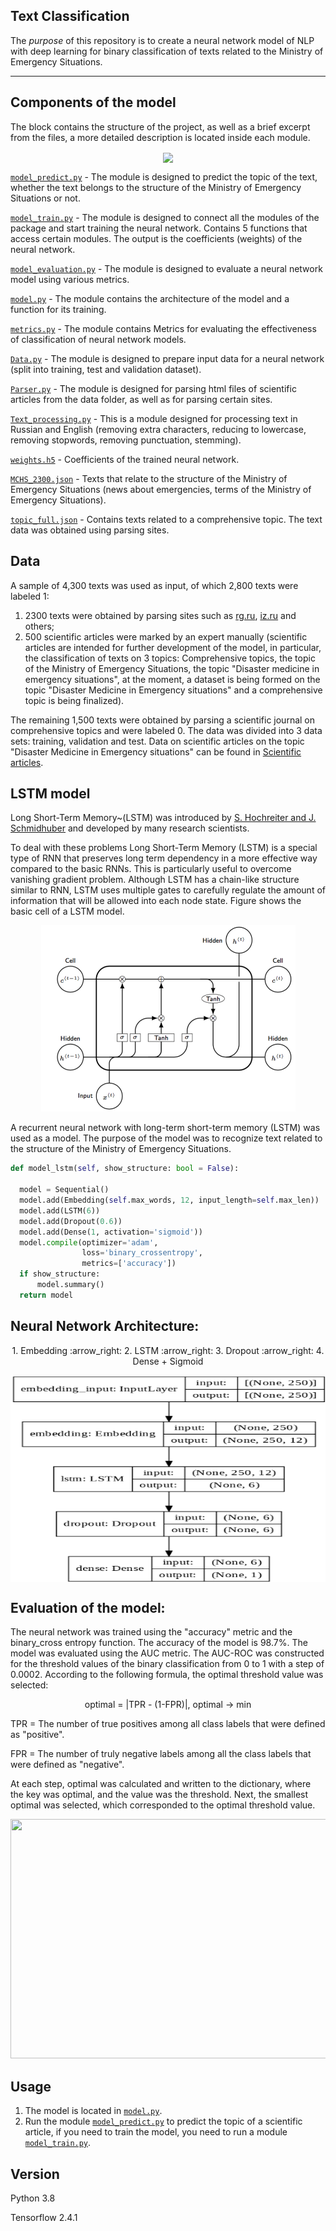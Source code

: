 ## Text Classification

   The *purpose* of this repository is to create a neural network model of NLP with deep learning for binary classification of texts related to the Ministry of Emergency Situations.
   
---

## Components of the model

The block contains the structure of the project, as well as a brief excerpt from the files, a more detailed description is located inside each module.


<html>
 <body>
  <p class="thumb" align="center">
   <img src="https://github.com/Non1ce/Image/blob/no_nice/LSTM/Description.png" align="center"/>
  </p>
 </body>
</html>

[`model_predict.py`](https://github.com/Non1ce/Neural_Network_Model/blob/no_nice/model_predict.py) - The module is designed to predict the topic of the text, whether the text belongs to the structure of the Ministry of Emergency Situations or not.

[`model_train.py`](https://github.com/Non1ce/Neural_Network_Model/blob/no_nice/model_train.py) - The module is designed to connect all the modules of the package and start training the neural network. Contains 5 functions that access certain modules. The output is the coefficients (weights) of the neural network.

[`model_evaluation.py`](https://github.com/Non1ce/Neural_Network_Model/blob/no_nice/model_evaluation.py) - The module is designed to evaluate a neural network model using various metrics.

[`model.py`](https://github.com/Non1ce/Neural_Network_Model/blob/no_nice/model.py) - The module contains the architecture of the model and a function for its training.

[`metrics.py`](https://github.com/Non1ce/Neural_Network_Model/blob/no_nice/metrics.py) - The module contains Metrics for evaluating the effectiveness of classification of neural network models.

[`Data.py`](https://github.com/Non1ce/Neural_Network_Model/blob/no_nice/Data.py) - The module is designed to prepare input data for a neural network (split into training, test and validation dataset).

[`Parser.py`](https://github.com/Non1ce/Neural_Network_Model/blob/no_nice/Parser.py) - The module is designed for parsing html files of scientific articles from the data folder, as well as for parsing certain sites.

[`Text_processing.py`](https://github.com/Non1ce/Neural_Network_Model/blob/no_nice/Text_processing.py) - This is a module designed for processing text in Russian and English (removing extra characters, reducing to lowercase, removing stopwords, removing punctuation, stemming).

[`weights.h5`](https://github.com/Non1ce/Neural_Network_Model/blob/no_nice/weights.h5) - Coefficients of the trained neural network.

[`MCHS_2300.json`](https://github.com/Non1ce/Neural_Network_Model/blob/no_nice/MCHS_2300.json) - Texts that relate to the structure of the Ministry of Emergency Situations (news about emergencies, terms of the Ministry of Emergency Situations).

[`topic_full.json`](https://github.com/Non1ce/Neural_Network_Model/blob/no_nice/topic_full.json) - Contains texts related to a comprehensive topic. The text data was obtained using parsing sites.

## Data

   A sample of 4,300 texts was used as input, of which 2,800 texts were labeled 1:

   1) 2300 texts were obtained by parsing sites such as [rg.ru](https://rg.ru), [iz.ru](https://iz.ru) and others;
   2) 500 scientific articles were marked by an expert manually (scientific articles are intended for further development of the model, in particular, the classification of texts on 3 topics: Comprehensive topics, the topic of the Ministry of Emergency Situations, the topic "Disaster medicine in emergency situations", at the moment, a dataset is being formed on the topic "Disaster Medicine in Emergency situations" and a comprehensive topic is being finalized).

   The remaining 1,500 texts were obtained by parsing a scientific journal on comprehensive topics and were labeled 0. The data was divided into 3 data sets: training, validation and test. Data on scientific articles on the topic "Disaster Medicine in Emergency situations" can be found in [Scientific articles](https://github.com/Non1ce/Data_LSTM#readme).

## LSTM model

   Long Short-Term Memory~(LSTM) was introduced by [S. Hochreiter and J. Schmidhuber](https://direct.mit.edu/neco/article/9/8/1735/6109/Long-Short-Term-Memory) and developed by many research scientists.

   To deal with these problems Long Short-Term Memory (LSTM) is a special type of RNN that preserves long term dependency in a more effective way compared to the basic RNNs. This is particularly useful to overcome vanishing gradient problem. Although LSTM has a chain-like structure similar to RNN, LSTM uses multiple gates to carefully regulate the amount of information that will be allowed into each node state. Figure shows the basic cell of a LSTM model.
   
<p align="center">
  <img width="407" height="298" src="https://github.com/Non1ce/Image/blob/no_nice/LSTM/LSTM.png">
</p>

   A recurrent neural network with long-term short-term memory (LSTM) was used as a model. The purpose of the model was to recognize text related to the structure of the Ministry of Emergency Situations.
   
```python
def model_lstm(self, show_structure: bool = False):

  model = Sequential()
  model.add(Embedding(self.max_words, 12, input_length=self.max_len))
  model.add(LSTM(6))
  model.add(Dropout(0.6))
  model.add(Dense(1, activation='sigmoid'))
  model.compile(optimizer='adam',
                loss='binary_crossentropy',
                metrics=['accuracy'])
  if show_structure:
      model.summary()
  return model
```
## Neural Network Architecture:
   
   

<p align="center">1. Embedding :arrow_right: 2. LSTM :arrow_right: 3. Dropout :arrow_right: 4. Dense + Sigmoid</p>

<html>
 <body>
  <p class="thumb" align="center">
   <img src="https://github.com/Non1ce/Image/blob/no_nice/LSTM/Model%20architecture.PNG" width="539" height="331" align="center"/>
  </p>
 </body>
</html>

## Evaluation of the model:


   The neural network was trained using the "accuracy" metric and the binary_cross entropy function. The accuracy of the model is 98.7%. The model was evaluated using the AUC metric. The AUC-ROC was constructed for the threshold values of the binary classification from 0 to 1 with a step of 0.0002. According to the following formula, the optimal threshold value was selected:
   
   <p align="center"> optimal = |TPR - (1-FPR)|, optimal -> min </p>


TPR = The number of true positives among all class labels that were defined as "positive".


FPR = The number of truly negative labels among all the class labels that were defined as "negative".


At each step, optimal was calculated and written to the dictionary, where the key was optimal, and the value was the threshold. Next, the smallest optimal was selected, which corresponded to the optimal threshold value.


<html>
 <body>
  <p class="thumb" align="center">
   <img src="https://github.com/Non1ce/Image/blob/no_nice/LSTM/AUC-ROC.png" width="638" height="383">
  </p>
 </body>
</html>


## Usage
1. The model is located in [`model.py`](https://github.com/Non1ce/Neural_Network_Model/blob/no_nice/model.py).
2. Run the module [`model_predict.py`](https://github.com/Non1ce/Neural_Network_Model/blob/no_nice/model_predict.py) to predict the topic of a scientific article, if you need to train the model, you need to run a module [`model_train.py`](https://github.com/Non1ce/Neural_Network_Model/blob/no_nice/model_train.py).


## Version

Python 3.8

Tensorflow 2.4.1
